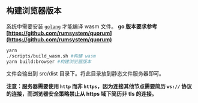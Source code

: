## 构建浏览器版本

系统中需要安装  [`golang`](https://go.dev/) 才能编译 wasm 文件。
**go 版本要求参考 [https://github.com/rumsystem/quorum](https://github.com/rumsystem/quorum)**

```sh
yarn
./scripts/build_wasm.sh #构建 wasm
yarn build:browser #构建浏览器版本
```

文件会输出到 src/dist 目录下。将此目录放到静态文件服务器即可。

**注意：服务器需要使用 `http` 而非 `https`，因为连接其他节点需要简历 `ws://` 协议的连接，而浏览器安全策略禁止从 https 域下简历非 tls 的连接。**
